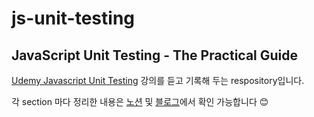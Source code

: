 # js-unit-testing

## JavaScript Unit Testing - The Practical Guide

[Udemy Javascript Unit Testing](https://www.udemy.com/course/javascript-unit-testing-the-practical-guide/) 강의를 듣고 기록해 두는 respository입니다.

각 section 마다 정리한 내용은 [노션](https://frequent-harp-a89.notion.site/JavaScript-Unit-Testing-The-Practical-Guide-be63081526414f9292e791412e9e6203) 및 [블로그](https://thehue.github.io/tag/test)에서 확인 가능합니다 😊
